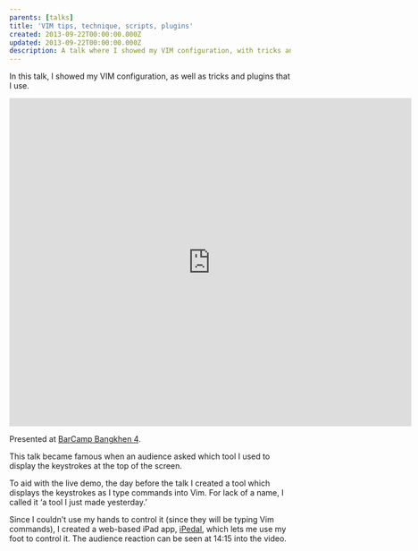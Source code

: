 ```yaml
---
parents: [talks]
title: 'VIM tips, technique, scripts, plugins'
created: 2013-09-22T00:00:00.000Z
updated: 2013-09-22T00:00:00.000Z
description: A talk where I showed my VIM configuration, with tricks and plugins that I use.
---
```


In this talk, I showed my VIM configuration, as well as tricks and plugins that I use.

<iframe width="720" height="587" src="https://www.slideshare.net/slideshow/embed_code/key/whRzNPugGQEBOI?rel=0" frameBorder="0" allowfullscreen=""></iframe>

Presented at [BarCamp Bangkhen 4](http://2013.barcampbangkhen.org/).

This talk became famous when an audience asked which tool I used to display the keystrokes at the top of the screen.

To aid with the live demo, the day before the talk I created a tool which displays the keystrokes as I type commands into Vim. For lack of a name, I called it ‘a tool I just made yesterday.’

Since I couldn’t use my hands to control it (since they will be typing Vim commands), I created a web-based iPad app, [iPedal](./ipedal.md), which lets me use my foot to control it. The audience reaction can be seen at 14:15 into the video.

<template>
  <YouTube id="m8fScqG_pPk" />
</template>

